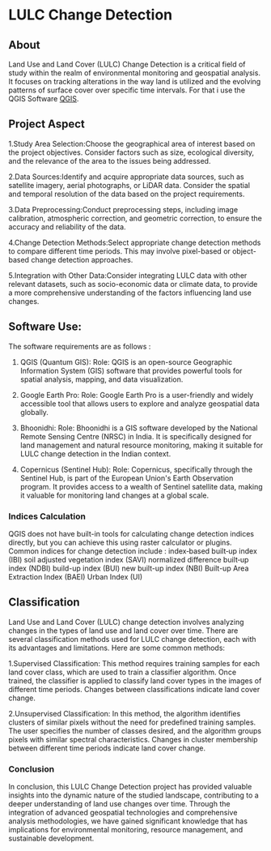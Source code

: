 # LULC Change Detection

## About

Land Use and Land Cover (LULC) Change Detection is a critical field of study within the realm of environmental monitoring and geospatial analysis. It focuses on tracking alterations in the way land is utilized and the evolving patterns of surface cover over specific time intervals. For that i use the QGIS Software [QGIS](https://qgis.org/download/).

## Project Aspect

1.Study Area Selection:Choose the geographical area of interest based on the project objectives. Consider factors such as size, ecological diversity, and the relevance of the area to the issues being addressed.

2.Data Sources:Identify and acquire appropriate data sources, such as satellite imagery, aerial photographs, or LiDAR data. Consider the spatial and temporal resolution of the data based on the project requirements.

3.Data Preprocessing:Conduct preprocessing steps, including image calibration, atmospheric correction, and geometric correction, to ensure the accuracy and reliability of the data.

4.Change Detection Methods:Select appropriate change detection methods to compare different time periods. This may involve pixel-based or object-based change detection approaches.

5.Integration with Other Data:Consider integrating LULC data with other relevant datasets, such as socio-economic data or climate data, to provide a more comprehensive understanding of the factors influencing land use changes.

## Software Use:
The software requirements are as follows :

1. QGIS (Quantum GIS):
Role: QGIS is an open-source Geographic Information System (GIS) software that provides powerful tools for spatial analysis, mapping, and data visualization.

2. Google Earth Pro:
Role: Google Earth Pro is a user-friendly and widely accessible tool that allows users to explore and analyze geospatial data globally. 

3. Bhoonidhi:
Role: Bhoonidhi is a GIS software developed by the National Remote Sensing Centre (NRSC) in India. It is specifically designed for land management and natural resource monitoring, making it suitable for LULC change detection in the Indian context.

4. Copernicus (Sentinel Hub):
Role: Copernicus, specifically through the Sentinel Hub, is part of the European Union's Earth Observation program. It provides access to a wealth of Sentinel satellite data, making it valuable for monitoring land changes at a global scale.

### Indices Calculation

QGIS does not have built-in tools for calculating change detection indices directly, but you can achieve this using raster calculator or plugins. Common indices for change detection include :
index‐based built‐up index (IBI) soil adjusted vegetation index (SAVI) normalized difference built‐up index (NDBI) build-up index (BUI) new built-up index (NBI) Built-up Area Extraction Index (BAEI) Urban Index (UI)

## Classification

Land Use and Land Cover (LULC) change detection involves analyzing changes in the types of land use and land cover over time. There are several classification methods used for LULC change detection, each with its advantages and limitations. Here are some common methods:

1.Supervised Classification: This method requires training samples for each land cover class, which are used to train a classifier algorithm. Once trained, the classifier is applied to classify land cover types in the images of different time periods. Changes between classifications indicate land cover change.

2.Unsupervised Classification: In this method, the algorithm identifies clusters of similar pixels without the need for predefined training samples. The user specifies the number of classes desired, and the algorithm groups pixels with similar spectral characteristics. Changes in cluster membership between different time periods indicate land cover change.


### Conclusion

In conclusion, this LULC Change Detection project has provided valuable insights into the dynamic nature of the studied landscape, contributing to a deeper understanding of land use changes over time. Through the integration of advanced geospatial technologies and comprehensive analysis methodologies, we have gained significant knowledge that has implications for environmental monitoring, resource management, and sustainable development.
